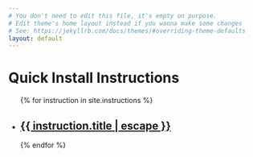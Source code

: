 ```yaml
---
# You don't need to edit this file, it's empty on purpose.
# Edit theme's home layout instead if you wanna make some changes
# See: https://jekyllrb.com/docs/themes/#overriding-theme-defaults
layout: default
---
```


<h1 class="page-heading">Quick Install Instructions</h1>

<ul class="post-list">
{% for instruction in site.instructions %}
    <li>
    <h2>
        <a class="post-link" href="{{ instruction.url | relative_url }}">{{ instruction.title | escape }}</a>
    </h2>
    </li>
{% endfor %}
</ul>